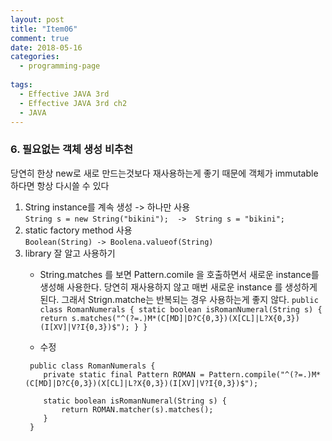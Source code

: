 ```yaml
---
layout: post
title: "Item06"
comment: true
date: 2018-05-16
categories:
  - programming-page
  
tags:
  - Effective JAVA 3rd
  - Effective JAVA 3rd ch2
  - JAVA
---
```


### 6. 필요없는 객체 생성 비추천

 당연히 한상 new로 새로 만드는것보다 재사용하는게 좋기 때문에 객체가 immutable하다면 항상 다시쓸 수 있다 

  1. String instance를 계속 생성  -> 하나만 사용   
    ```
    String s = new String("bikini");  ->  String s = "bikini";
    ```
  2. static factory method 사용  
    ```
    Boolean(String) -> Boolena.valueof(String) 
    ```
  3. library 잘 알고 사용하기   
     - String.matches 를 보면 Pattern.comile 을 호출하면서 새로운 instance를 생성해 사용한다. 
    당연히 재사용하지 않고 매번 새로운 instance 를 생성하게 된다.
그래서 Strign.matche는 반복되는 경우 사용하는게 좋지 않다.
    ```
     public class RomanNumerals {
         static boolean isRomanNumeral(String s) {
             return s.matches("^(?=.)M*(C[MD]|D?C{0,3})(X[CL]|L?X{0,3})(I[XV]|V?I{0,3})$");
         }
     }
    ```
    
     - 수정 
     ```
      public class RomanNumerals {
         private static final Pattern ROMAN = Pattern.compile("^(?=.)M*(C[MD]|D?C{0,3})(X[CL]|L?X{0,3})(I[XV]|V?I{0,3})$");
       
         static boolean isRomanNumeral(String s) {
             return ROMAN.matcher(s).matches();
         }
      }
     ```

